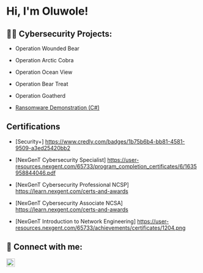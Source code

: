 <h1>Hi, I'm Oluwole! 

<h2>👨‍💻 Cybersecurity Projects:</h2>

- Operation Wounded Bear
- Operation Arctic Cobra
- Operation Ocean View
- Operation Bear Treat
- Operation Goatherd



- [Ransomware Demonstration (C#)](https://www.youtube.com/watch?v=OfvdQeh79s0)


<h2> Certifications</h2>

- [Security+] https://www.credly.com/badges/1b75b6b4-bb81-4581-9509-a3ed25420bb2

- [NexGenT Cybersecurity Specialist] https://user-resources.nexgent.com/65733/program_completion_certificates/6/1635958844046.pdf
- [NexGenT Cybersecurity Professional NCSP] https://learn.nexgent.com/certs-and-awards
- [NexGenT Cybersecurity Associate NCSA] https://learn.nexgent.com/certs-and-awards 
- [NexGenT Introduction to Network Engineering] https://user-resources.nexgent.com/65733/achievements/certificates/1204.png


<h2> 🤳 Connect with me:</h2>

[<img align="left" alt="oluwoleokunola | LinkedIn" width="22px" src="https://cdn.jsdelivr.net/npm/simple-icons@v3/icons/linkedin.svg" />][linkedin]

[linkedin]: https://linkedin.com/in/oluwole-okunola
[github]: https://github.com/OluwoleOkunola

